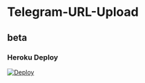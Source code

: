 # Telegram-URL-Upload

## beta

### Heroku Deploy
[![Deploy](https://www.herokucdn.com/deploy/button.svg)](https://heroku.com/deploy?template=https://github.com/AbhijithNT/Telegram-URL-Upload)
